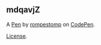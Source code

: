 mdqavjZ
-------


A [Pen](https://codepen.io/rompestomp/pen/mdqavjZ) by [rompestomp](https://codepen.io/rompestomp) on [CodePen](https://codepen.io).

[License](https://codepen.io/license/pen/mdqavjZ).